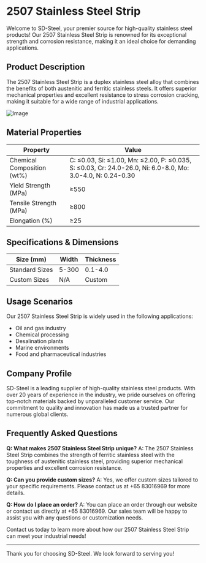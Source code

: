 # 2507 Stainless Steel Strip

Welcome to SD-Steel, your premier source for high-quality stainless steel products! Our 2507 Stainless Steel Strip is renowned for its exceptional strength and corrosion resistance, making it an ideal choice for demanding applications.

## Product Description

The 2507 Stainless Steel Strip is a duplex stainless steel alloy that combines the benefits of both austenitic and ferritic stainless steels. It offers superior mechanical properties and excellent resistance to stress corrosion cracking, making it suitable for a wide range of industrial applications.

![Image](https://github.com/user-attachments/assets/2567258e-e124-4816-932d-1809bd27ef0b)

## Material Properties

| Property          | Value                |
|-------------------|----------------------|
| Chemical Composition (wt%) | C: ≤0.03, Si: ≤1.00, Mn: ≤2.00, P: ≤0.035, S: ≤0.03, Cr: 24.0-26.0, Ni: 6.0-8.0, Mo: 3.0-4.0, N: 0.24-0.30 |
| Yield Strength (MPa)   | ≥550                 |
| Tensile Strength (MPa) | ≥800                 |
| Elongation (%)         | ≥25                  |

## Specifications & Dimensions

| Size (mm)       | Width | Thickness |
|-----------------|-------|-----------|
| Standard Sizes  | 5-300 | 0.1-4.0   |
| Custom Sizes    | N/A   | Custom    |

## Usage Scenarios

Our 2507 Stainless Steel Strip is widely used in the following applications:
- Oil and gas industry
- Chemical processing
- Desalination plants
- Marine environments
- Food and pharmaceutical industries

## Company Profile

SD-Steel is a leading supplier of high-quality stainless steel products. With over 20 years of experience in the industry, we pride ourselves on offering top-notch materials backed by unparalleled customer service. Our commitment to quality and innovation has made us a trusted partner for numerous global clients.

## Frequently Asked Questions

**Q: What makes 2507 Stainless Steel Strip unique?**
A: The 2507 Stainless Steel Strip combines the strength of ferritic stainless steel with the toughness of austenitic stainless steel, providing superior mechanical properties and excellent corrosion resistance.

**Q: Can you provide custom sizes?**
A: Yes, we offer custom sizes tailored to your specific requirements. Please contact us at +65 83016969 for more details.

**Q: How do I place an order?**
A: You can place an order through our website or contact us directly at +65 83016969. Our sales team will be happy to assist you with any questions or customization needs.

Contact us today to learn more about how our 2507 Stainless Steel Strip can meet your industrial needs!

---

Thank you for choosing SD-Steel. We look forward to serving you!